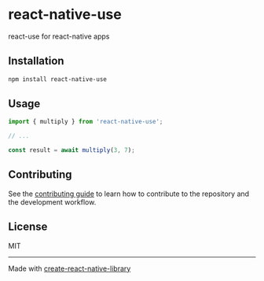 # react-native-use

react-use for react-native apps

## Installation

```sh
npm install react-native-use
```

## Usage


```js
import { multiply } from 'react-native-use';

// ...

const result = await multiply(3, 7);
```


## Contributing

See the [contributing guide](CONTRIBUTING.md) to learn how to contribute to the repository and the development workflow.

## License

MIT

---

Made with [create-react-native-library](https://github.com/callstack/react-native-builder-bob)
